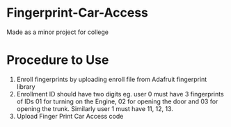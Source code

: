 # Fingerprint-Car-Access
Made as a minor project for college

# Procedure to Use
1. Enroll fingerprints by uploading enroll file from Adafruit fingerprint library
2. Enrollment ID should have two digits eg. user 0 must have 3 fingerprints of IDs 01 for turning on the Engine, 02 for opening the door and 03 for opening the trunk. Similarly user 1 must have 11, 12, 13.
3. Upload Finger Print Car Access code
